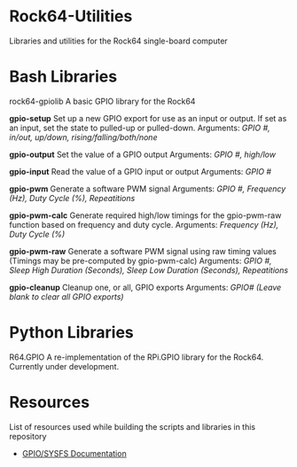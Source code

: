 # Rock64-Utilities
Libraries and utilities for the Rock64 single-board computer

# Bash Libraries
rock64-gpiolib
A basic GPIO library for the Rock64

**gpio-setup**
Set up a new GPIO export for use as an input or output. If set as an input, set the state to pulled-up or pulled-down.
Arguments: *GPIO #, in/out, up/down, rising/falling/both/none*

**gpio-output**
Set the value of a GPIO output
Arguments: *GPIO #, high/low*

**gpio-input**
Read the value of a GPIO input or output
Arguments: *GPIO #*

**gpio-pwm**
Generate a software PWM signal
Arguments: *GPIO #, Frequency (Hz), Duty Cycle (%), Repeatitions*

**gpio-pwm-calc**
Generate required high/low timings for the gpio-pwm-raw function based on frequency and duty cycle.
Arguments: *Frequency (Hz), Duty Cycle (%)*

**gpio-pwm-raw**
Generate a software PWM signal using raw timing values (Timings may be pre-computed by gpio-pwm-calc)
Arguments: *GPIO #, Sleep High Duration (Seconds), Sleep Low Duration (Seconds), Repeatitions*

**gpio-cleanup**
Cleanup one, or all, GPIO exports
Arguments: *GPIO# (Leave blank to clear all GPIO exports)*

# Python Libraries
R64.GPIO
A re-implementation of the RPi.GPIO library for the Rock64. Currently under development.

# Resources
List of resources used while building the scripts and libraries in this repository
* [GPIO/SYSFS Documentation](https://www.kernel.org/doc/Documentation/gpio/sysfs.txt)
